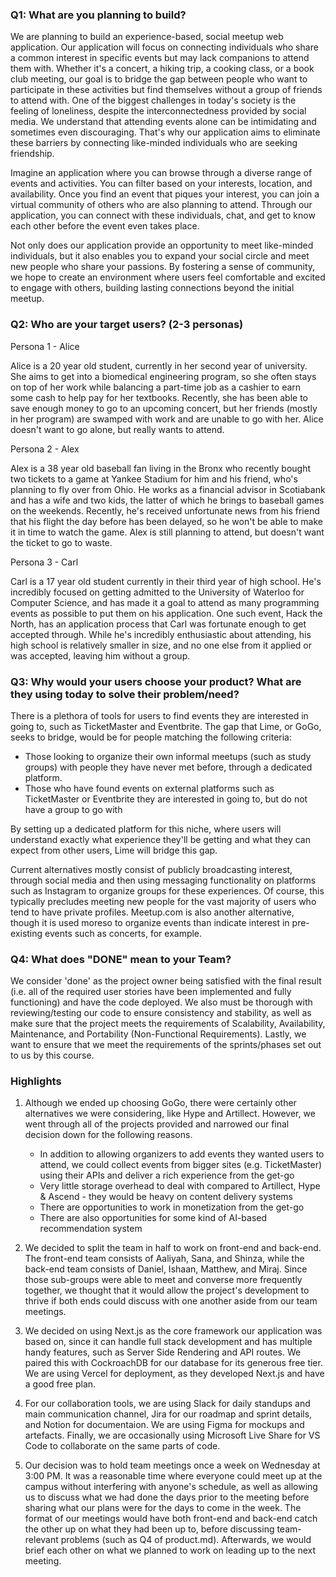 ### Q1: What are you planning to build?
We are planning to build an experience-based, social meetup web application. Our application will focus on connecting individuals who share a common interest in specific events but may lack companions to attend them with. Whether it's a concert, a hiking trip, a cooking class, or a book club meeting, our goal is to bridge the gap between people who want to participate in these activities but find themselves without a group of friends to attend with. One of the biggest challenges in today's society is the feeling of loneliness, despite the interconnectedness provided by social media. We understand that attending events alone can be intimidating and sometimes even discouraging. That's why our application aims to eliminate these barriers by connecting like-minded individuals who are seeking friendship.

Imagine an application where you can browse through a diverse range of events and activities. You can filter based on your interests, location, and availability. Once you find an event that piques your interest, you can join a virtual community of others who are also planning to attend. Through our application, you can connect with these individuals, chat, and get to know each other before the event even takes place.

Not only does our application provide an opportunity to meet like-minded individuals, but it also enables you to expand your social circle and meet new people who share your passions. By fostering a sense of community, we hope to create an environment where users feel comfortable and excited to engage with others, building lasting connections beyond the initial meetup.

### Q2: Who are your target users? (2-3 personas)
Persona 1 - Alice

Alice is a 20 year old student, currently in her second year of university. She aims to get into a biomedical engineering program, so she often stays on top of her work while balancing a part-time job as a cashier to earn some cash to help pay for her textbooks. Recently, she has been able to save enough money to go to an upcoming concert, but her friends (mostly in her program) are swamped with work and are unable to go with her. Alice doesn't want to go alone, but really wants to attend.

Persona 2 - Alex

Alex is a 38 year old baseball fan living in the Bronx who recently bought two tickets to a game at Yankee Stadium for him and his friend, who's planning to fly over from Ohio. He works as a financial advisor in Scotiabank and has a wife and two kids, the latter of which he brings to baseball games on the weekends. Recently, he's received unfortunate news from his friend that his flight the day before has been delayed, so he won't be able to make it in time to watch the game. Alex is still planning to attend, but doesn't want the ticket to go to waste.

Persona 3 - Carl

Carl is a 17 year old student currently in their third year of high school. He's incredibly focused on getting admitted to the University of Waterloo for Computer Science, and has made it a goal to attend as many programming events as possible to put them on his application. One such event, Hack the North, has an application process that Carl was fortunate enough to get accepted through. While he's incredibly enthusiastic about attending, his high school is relatively smaller in size, and no one else from it applied or was accepted, leaving him without a group.

### Q3: Why would your users choose your product? What are they using today to solve their problem/need?

There is a plethora of tools for users to find events they are interested in going to, such as TicketMaster and Eventbrite. The gap that Lime, or GoGo, seeks to bridge, would be for people matching the following criteria:

- Those looking to organize their own informal meetups (such as study groups) with people they
have never met before, through a dedicated platform.
- Those who have found events on external platforms such as TicketMaster or Eventbrite they are interested in going to, but do not have a group to go with

By setting up a dedicated platform for this niche, where users will understand exactly what experience they'll be getting and what they can expect from other users, Lime will bridge this gap.

Current alternatives mostly consist of publicly broadcasting interest, through social media and then using messaging functionality on platforms such as Instagram to organize groups for these experiences. Of course, this typically precludes meeting new people for the vast majority of users who tend to have private profiles. Meetup.com is also another alternative, though it is used moreso to organize events than indicate interest in pre-existing events such as concerts, for example.

### Q4: What does "DONE" mean to your Team?
We consider 'done' as the project owner being satisfied with the final result (i.e. all of the required user stories have been implemented and fully functioning) and have the code deployed. We also must be thorough with reviewing/testing our code to ensure consistency and stability, as well as make sure that the project meets the requirements of Scalability, Availability, Maintenance, and Portability (Non-Functional Requirements). Lastly, we want to ensure that we meet the requirements of the sprints/phases set out to us by this course.

### Highlights

1. Although we ended up choosing GoGo, there were certainly other alternatives we were considering, like Hype and Artillect. However, we went through all of the projects provided and narrowed our final decision down for the following reasons.
    - In addition to allowing organizers to add events they wanted users to attend, we could collect events from bigger sites (e.g. TicketMaster) using their APIs and deliver a rich experience from the get-go
    - Very little storage overhead to deal with compared to Artillect, Hype & Ascend - they would be heavy on content delivery systems
    - There are opportunities to work in monetization from the get-go
    - There are also opportunities for some kind of AI-based recommendation system

2. We decided to split the team in half to work on front-end and back-end. The front-end team consists of Aaliyah, Sana, and Shinza, while the back-end team consists of Daniel, Ishaan, Matthew, and Miraj. Since those sub-groups were able to meet and converse more frequently together, we thought that it would allow the project's development to thrive if both ends could discuss with one another aside from our team meetings.

3. We decided on using Next.js as the core framework our application was based on, since it can handle full stack development and has multiple handy features, such as Server Side Rendering and API routes. We paired this with CockroachDB for our database for its generous free tier. We are using Vercel for deployment, as they developed Next.js and have a good free plan.

4. For our collaboration tools, we are using Slack for daily standups and main communication channel, Jira for our roadmap and sprint details, and Notion for documentaion. We are using Figma for mockups and artefacts. Finally, we are occasionally using Microsoft Live Share for VS Code to collaborate on the same parts of code.

5. Our decision was to hold team meetings once a week on Wednesday at 3:00 PM. It was a reasonable time where everyone could meet up at the campus without interfering with anyone's schedule, as well as allowing us to discuss what we had done the days prior to the meeting before sharing what our plans were for the days to come in the week. The format of our meetings would have both front-end and back-end catch the other up on what they had been up to, before discussing team-relevant problems (such as Q4 of product.md). Afterwards, we would brief each other on what we planned to work on leading up to the next meeting.
